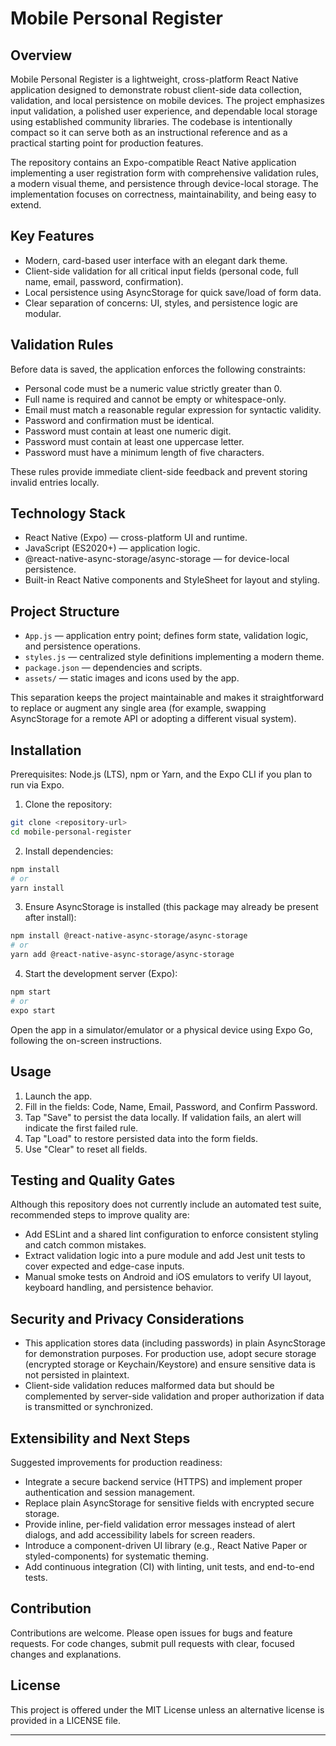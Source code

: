 # Mobile Personal Register

## Overview

Mobile Personal Register is a lightweight, cross-platform React Native application designed to demonstrate robust client-side data collection, validation, and local persistence on mobile devices. The project emphasizes input validation, a polished user experience, and dependable local storage using established community libraries. The codebase is intentionally compact so it can serve both as an instructional reference and as a practical starting point for production features.

The repository contains an Expo-compatible React Native application implementing a user registration form with comprehensive validation rules, a modern visual theme, and persistence through device-local storage. The implementation focuses on correctness, maintainability, and being easy to extend.

## Key Features

- Modern, card-based user interface with an elegant dark theme.
- Client-side validation for all critical input fields (personal code, full name, email, password, confirmation).
- Local persistence using AsyncStorage for quick save/load of form data.
- Clear separation of concerns: UI, styles, and persistence logic are modular.

## Validation Rules

Before data is saved, the application enforces the following constraints:

- Personal code must be a numeric value strictly greater than 0.
- Full name is required and cannot be empty or whitespace-only.
- Email must match a reasonable regular expression for syntactic validity.
- Password and confirmation must be identical.
- Password must contain at least one numeric digit.
- Password must contain at least one uppercase letter.
- Password must have a minimum length of five characters.

These rules provide immediate client-side feedback and prevent storing invalid entries locally.

## Technology Stack

- React Native (Expo) — cross-platform UI and runtime.
- JavaScript (ES2020+) — application logic.
- @react-native-async-storage/async-storage — for device-local persistence.
- Built-in React Native components and StyleSheet for layout and styling.

## Project Structure

- `App.js` — application entry point; defines form state, validation logic, and persistence operations.
- `styles.js` — centralized style definitions implementing a modern theme.
- `package.json` — dependencies and scripts.
- `assets/` — static images and icons used by the app.

This separation keeps the project maintainable and makes it straightforward to replace or augment any single area (for example, swapping AsyncStorage for a remote API or adopting a different visual system).

## Installation

Prerequisites: Node.js (LTS), npm or Yarn, and the Expo CLI if you plan to run via Expo.

1. Clone the repository:

```bash
git clone <repository-url>
cd mobile-personal-register
```

2. Install dependencies:

```bash
npm install
# or
yarn install
```

3. Ensure AsyncStorage is installed (this package may already be present after install):

```bash
npm install @react-native-async-storage/async-storage
# or
yarn add @react-native-async-storage/async-storage
```

4. Start the development server (Expo):

```bash
npm start
# or
expo start
```

Open the app in a simulator/emulator or a physical device using Expo Go, following the on-screen instructions.

## Usage

1. Launch the app.
2. Fill in the fields: Code, Name, Email, Password, and Confirm Password.
3. Tap "Save" to persist the data locally. If validation fails, an alert will indicate the first failed rule.
4. Tap "Load" to restore persisted data into the form fields.
5. Use "Clear" to reset all fields.

## Testing and Quality Gates

Although this repository does not currently include an automated test suite, recommended steps to improve quality are:

- Add ESLint and a shared lint configuration to enforce consistent styling and catch common mistakes.
- Extract validation logic into a pure module and add Jest unit tests to cover expected and edge-case inputs.
- Manual smoke tests on Android and iOS emulators to verify UI layout, keyboard handling, and persistence behavior.

## Security and Privacy Considerations

- This application stores data (including passwords) in plain AsyncStorage for demonstration purposes. For production use, adopt secure storage (encrypted storage or Keychain/Keystore) and ensure sensitive data is not persisted in plaintext.
- Client-side validation reduces malformed data but should be complemented by server-side validation and proper authorization if data is transmitted or synchronized.

## Extensibility and Next Steps

Suggested improvements for production readiness:

- Integrate a secure backend service (HTTPS) and implement proper authentication and session management.
- Replace plain AsyncStorage for sensitive fields with encrypted secure storage.
- Provide inline, per-field validation error messages instead of alert dialogs, and add accessibility labels for screen readers.
- Introduce a component-driven UI library (e.g., React Native Paper or styled-components) for systematic theming.
- Add continuous integration (CI) with linting, unit tests, and end-to-end tests.

## Contribution

Contributions are welcome. Please open issues for bugs and feature requests. For code changes, submit pull requests with clear, focused changes and explanations.

## License

This project is offered under the MIT License unless an alternative license is provided in a LICENSE file.

---